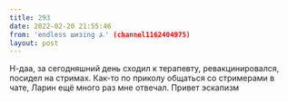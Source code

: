 ```yaml
---
title: 293
date: 2022-02-20 21:55:46
from: 'endless шизing ⍼' (channel1162404975)
layout: post
---
```


Н-даа, за сегодняшний день сходил к терапевту, ревакцинировался, посидел на стримах. 
Как-то по приколу общаться со стримерами в чате, Ларин ещё много раз мне отвечал. Привет эскапизм
